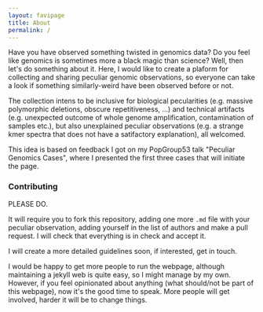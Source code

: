 ```yaml
---
layout: favipage
title: About
permalink: /
---
```


Have you have observed something twisted in genomics data? Do you feel like genomics is sometimes more a black magic than science? Well, then let's do something about it. Here, I would like to create a plaform for collecting and sharing peculiar genomic observations, so everyone can take a look if something similarly-weird have been observed before or not.

The collection intens to be inclusive for biological pecularities (e.g. massive polymorphic deletions, obscure repetitiveness, ...) and technical artifacts (e.g. unexpected outcome of whole genome amplification, contamination of samples etc.), but also unexplained peculiar observations (e.g. a strange kmer spectra that does not have a satifactory explanation), all welcomed.

This idea is based on feedback I got on my PopGroup53 talk "Peculiar Genomics Cases", where I presented the first three cases that will initiate the page.

### Contributing

PLEASE DO.

It will require you to fork this repository, adding one more `.md` file with your peculiar observation, adding yourself in the list of authors and make a pull request. I will check that everything is in check and accept it.

I will create a more detailed guidelines soon, if interested, get in touch.

I would be happy to get more people to run the webpage, although maintaining a jekyll web is quite easy, so I might manage by my own. However, if you feel opinionated about anything (what should/not be part of this webpage), now it's the good time to speak. More people will get involved, harder it will be to change things.
